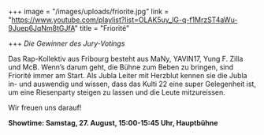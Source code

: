 +++
image = "/images/uploads/friorite.jpg"
link = "https://www.youtube.com/playlist?list=OLAK5uy_lG-q-f1MrzST4aWu-9Juep6JqNm8tGJfA"
title = "Friorité"

+++
_Die Gewinner des Jury-Votings_

Das Rap-Kollektiv aus Fribourg besteht aus MaNy, YAVIN17, Yung F. Zilla und McB. Wenn’s darum geht, die Bühne zum Beben zu bringen, sind Friorité immer am Start. Als Jubla Leiter mit Herzblut kennen sie die Jubla in- und auswendig und wissen, dass das Kulti 22 eine super Gelegenheit ist, um eine Riesenparty steigen zu lassen und die Leute mitzureissen.

Wir freuen uns darauf!

**Showtime: Samstag, 27. August, 15:00-15:45 Uhr, Hauptbühne**